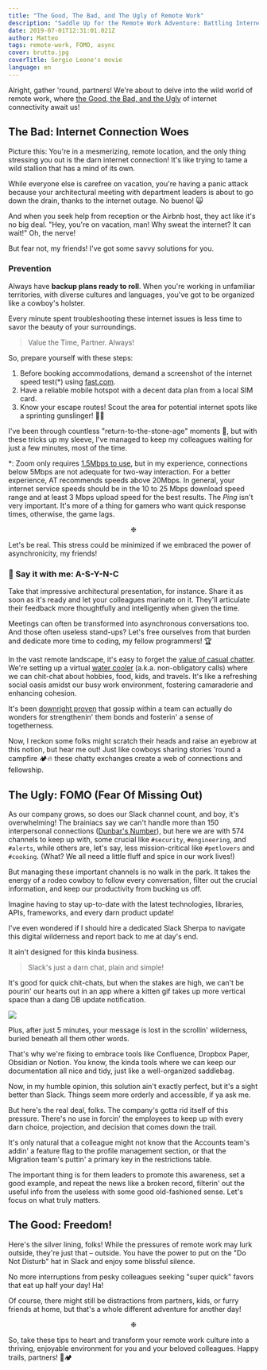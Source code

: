 ```yaml
---
title: "The Good, The Bad, and The Ugly of Remote Work"
description: "Saddle Up for the Remote Work Adventure: Battling Internet Woes, Slack Overload, and Embracing the Freedom!"
date: 2019-07-01T12:31:01.021Z
author: Matteo
tags: remote-work, FOMO, async
cover: brutto.jpg
coverTitle: Sergio Leone's movie
language: en
---
```


Alright, gather 'round, partners! We're about to delve into the wild world of remote work, where [the Good, the Bad, and the Ugly](https://www.rottentomatoes.com/m/the_good_the_bad_and_the_ugly) of internet connectivity await us!

## The Bad: Internet Connection Woes

Picture this: You're in a mesmerizing, remote location, and the only thing stressing you out is the darn internet connection! It's like trying to tame a wild stallion that has a mind of its own.

While everyone else is carefree on vacation, you're having a panic attack because your architectural meeting with department leaders is about to go down the drain, thanks to the internet outage. No bueno! 🙀

And when you seek help from reception or the Airbnb host, they act like it's no big deal. "Hey, you're on vacation, man! Why sweat the internet? It can wait!" Oh, the nerve!

But fear not, my friends! I've got some savvy solutions for you.

### Prevention

Always have **backup plans ready to roll**. When you're working in unfamiliar territories, with diverse cultures and languages, you've got to be organized like a cowboy's holster.

Every minute spent troubleshooting these internet issues is less time to savor the beauty of your surroundings. 

> Value the Time, Partner. Always!

So, prepare yourself with these steps:

1. Before booking accommodations, demand a screenshot of the internet speed test(*) using [fast.com](https://fast.com).
2. Have a reliable mobile hotspot with a decent data plan from a local SIM card.
3. Know your escape routes! Scout the area for potential internet spots like a sprinting gunslinger! 🏃‍♂️

I've been through countless "return-to-the-stone-age" moments 🦴, but with these tricks up my sleeve, I've managed to keep my colleagues waiting for just a few minutes, most of the time.

*: Zoom only requires [1.5Mbps to use]((https://support.zoom.us/hc/en-us/articles/201362023-System-requirements-for-Windows-macOS-and-Linux#h_d278c327-e03d-4896-b19a-96a8f3c0c69c)), but in my experience, connections below 5Mbps are not adequate for two-way interaction.
For a better experience, AT recommends speeds above 20Mbps.
In general, your internet service speeds should be in the 10 to 25 Mbps download speed range and at least 3 Mbps upload speed for the best results.
The _Ping_ isn't very important. It's more of a thing for gamers who want quick response times, otherwise, the game lags.

<div align="center">❉</div>

Let's be real. This stress could be minimized if we embraced the power of asynchronicity, my friends! 

### 📣 Say it with me: A-S-Y-N-C

Take that impressive architectural presentation, for instance. Share it as soon as it's ready and let your colleagues marinate on it.
They'll articulate their feedback more thoughtfully and intelligently when given the time.

Meetings can often be transformed into asynchronous conversations too. And those often useless stand-ups?
Let's free ourselves from that burden and dedicate more time to coding, my fellow programmers! 🏆

In the vast remote landscape, it's easy to forget the [value of casual chatter](https://www.scirp.org/journal/paperinformation.aspx?paperid=75553). We're setting up a virtual [water cooler](https://www.youtube.com/watch?v=mAparymJ_jc) (a.k.a. non-obligatory calls) where we can chit-chat about hobbies, food, kids, and travels. It's like a refreshing social oasis amidst our busy work environment, fostering camaraderie and enhancing cohesion.

It's been [downright proven](https://www.scirp.org/journal/paperinformation.aspx?paperid=75553) that gossip within a team can actually do wonders for strengthenin' them bonds and fosterin' a sense of togetherness.

Now, I reckon some folks might scratch their heads and raise an eyebrow at this notion, but hear me out! Just like cowboys sharing stories 'round a campfire 🏕️🔥 these chatty exchanges create a web of connections and fellowship.

## The Ugly: FOMO (Fear Of Missing Out)

As our company grows, so does our Slack channel count, and boy, it's overwhelming!
The brainiacs say we can't handle more than 150 interpersonal connections ([Dunbar's Number](https://en.wikipedia.org/wiki/Dunbar%27s_number)), but here we are with 574 channels to keep up with, some crucial like `#security`, `#engineering`, and `#alerts`, while others are, let's say, less mission-critical like `#petlovers` and `#cooking`.
(What? We all need a little fluff and spice in our work lives!)

But managing these important channels is no walk in the park. It takes the energy of a rodeo cowboy to follow every conversation, filter out the crucial information, and keep our productivity from bucking us off.

Imagine having to stay up-to-date with the latest technologies, libraries, APIs, frameworks, and every darn product update!

I've even wondered if I should hire a dedicated Slack Sherpa to navigate this digital wilderness and report back to me at day's end.

It ain't designed for this kinda business.

> Slack's just a darn chat, plain and simple!

It's good for quick chit-chats, but when the stakes are high, we can't be pourin' our hearts out in an app where a kitten gif takes up more vertical space than a dang DB update notification.

![](https://media.giphy.com/media/tBxyh2hbwMiqc/giphy.gif)

Plus, after just 5 minutes, your message is lost in the scrollin' wilderness, buried beneath all them other words.

That's why we're fixing to embrace tools like Confluence, Dropbox Paper, Obsidian or Notion. 
You know, the kinda tools where we can keep our documentation all nice and tidy, just like a well-organized saddlebag.

Now, in my humble opinion, this solution ain't exactly perfect, but it's a sight better than Slack. Things seem more orderly and accessible, if ya ask me.

But here's the real deal, folks. The company's gotta rid itself of this pressure. There's no use in forcin' the employees to keep up with every darn choice, projection, and decision that comes down the trail.

It's only natural that a colleague might not know that the Accounts team's addin' a feature flag to the profile management section, or that the Migration team's puttin' a primary key in the restrictions table.

The important thing is for them leaders to promote this awareness, set a good example, and repeat the news like a broken record, filterin' out the useful info from the useless with some good old-fashioned sense.
Let's focus on what truly matters.

## The Good: Freedom!

Here's the silver lining, folks! While the pressures of remote work may lurk outside, they're just that – outside. You have the power to put on the "Do Not Disturb" hat in Slack and enjoy some blissful silence.

No more interruptions from pesky colleagues seeking "super quick" favors that eat up half your day! Ha!

Of course, there might still be distractions from partners, kids, or furry friends at home, but that's a whole different adventure for another day!

<div align="center">❉</div>

So, take these tips to heart and transform your remote work culture into a thriving, enjoyable environment for you and your beloved colleagues. Happy trails, partners! 🤠🏕️
